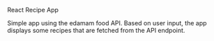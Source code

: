 React Recipe App

Simple app using the edamam food API.
Based on user input, the app displays some recipes that are fetched from the API endpoint.
